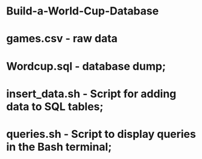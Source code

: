 # Build-a-World-Cup-Database

# games.csv - raw data
# Wordcup.sql - database dump;
# insert_data.sh - Script for adding data to SQL tables;
# queries.sh - Script to display queries in the Bash terminal;

